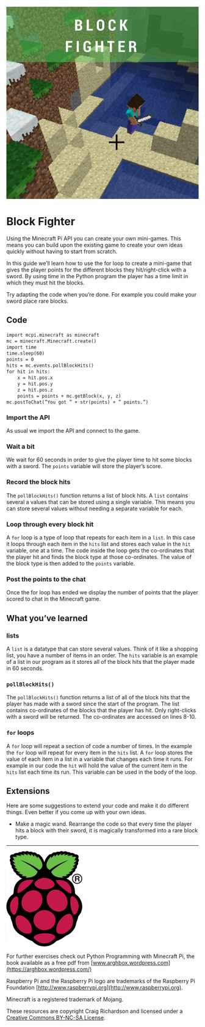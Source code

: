![title cover](/images/covers/6.png)
# Block Fighter

Using the Minecraft Pi API you can create your own mini-games. This means you can build upon the existing game to create your own ideas quickly without having to start from scratch.

In this guide we’ll learn how to use the for loop to create a mini-game that gives the player points for the different blocks they hit/right-click with a sword. By using time in the Python program the player has a time limit in which they must hit the blocks.

Try adapting the code when you’re done. For example you could make your sword place rare blocks.

## Code

```
import mcpi.minecraft as minecraft
mc = minecraft.Minecraft.create()
import time
time.sleep(60)
points = 0
hits = mc.events.pollBlockHits()
for hit in hits:
    x = hit.pos.x
    y = hit.pos.y
    z = hit.pos.z
    points = points + mc.getBlock(x, y, z)
mc.postToChat(”You got ” + str(points) + ” points.”)
```

### Import the API

As usual we import the API and connect to the game.

### Wait a bit

We wait for 60 seconds in order to give the player time to hit some blocks with a sword. The `points` variable will store the player’s score.

### Record the block hits

The `pollBlockHits()` function returns a list of block hits. A `list` contains several a values that can be stored using a single variable. This means you can store several values without needing a separate variable for each.

### Loop through every block hit

A `for` loop is a type of loop that repeats for each item in a `list`. In this case it loops through each item in the `hits` list and stores each value in the `hit` variable, one at a time. The code inside the loop gets the co-ordinates that the player hit and finds the block type at those co-ordinates. The value of the block type is then added to the `points` variable.

### Post the points to the chat

Once the for loop has ended we display the number of points that the player scored to chat in the Minecraft game.

## What you’ve learned

### lists

A `list` is a datatype that can store several values. Think of it like a shopping list, you have a number of items in an order. The `hits` variable is an example of a list in our program as it stores all of the block hits that the player made in 60 seconds.

### `pollBlockHits()`

The `pollBlockHits()` function returns a list of all of the block hits that the player has made with a sword since the start of the program. The list contains co-ordinates of the blocks that the player has hit. Only right-clicks with a sword will be returned. The co-ordinates are accessed on lines 8-10.

### `for` loops

A `for` loop will repeat a section of code a number of times. In the example the `for` loop will repeat for every item in the `hits` list. A `for` loop stores the value of each item in a list in a variable that changes each time it runs. For example in our code the `hit` will hold the value of the current item in the `hits` list each time its run. This variable can be used in the body of the loop.

## Extensions

Here are some suggestions to extend your code and make it do different things. Even better if you come up with your own ideas.

*  Make a magic wand. Rearrange the code so that every time the player hits a block with their sword, it is magically transformed into a rare block type.

----

![Raspberry Pi and the Raspberry Pi logo are trademarks of the Raspberry Pi Foundation](../images/RPi-Logo-Reg-SCREEN-199x250.png)

For further exercises check out Python Programming with Minecraft Pi, the book available as a free pdf from [www.arghbox.wordpress.com](https://arghbox.wordpress.com/)

Raspberry Pi and the Raspberry Pi logo are trademarks of the Raspberry Pi Foundation [http://www.raspberrypi.org](http://www.raspberrypi.org).

Minecraft is a registered trademark of Mojang.

These resources are copyright Craig Richardson and licensed under a [Creative Commons BY-NC-SA License](https://creativecommons.org/licenses/by-nc-sa/4.0/).
